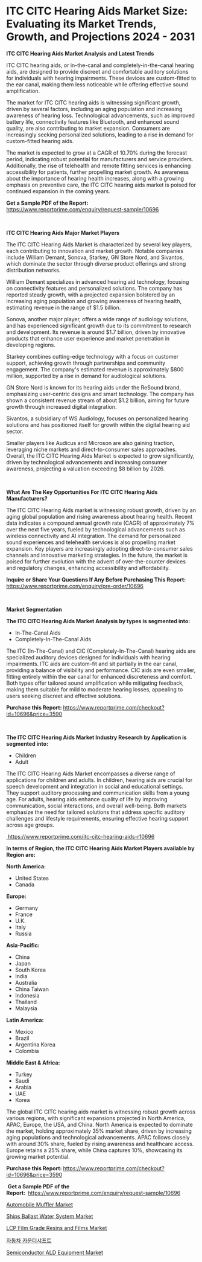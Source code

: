 <p><h1>ITC CITC Hearing Aids Market Size: Evaluating its Market Trends, Growth, and Projections 2024 - 2031</h1></p><p><strong>ITC CITC Hearing Aids Market Analysis and Latest Trends</strong></p>
<p><p>ITC CITC hearing aids, or in-the-canal and completely-in-the-canal hearing aids, are designed to provide discreet and comfortable auditory solutions for individuals with hearing impairments. These devices are custom-fitted to the ear canal, making them less noticeable while offering effective sound amplification. </p><p>The market for ITC CITC hearing aids is witnessing significant growth, driven by several factors, including an aging population and increasing awareness of hearing loss. Technological advancements, such as improved battery life, connectivity features like Bluetooth, and enhanced sound quality, are also contributing to market expansion. Consumers are increasingly seeking personalized solutions, leading to a rise in demand for custom-fitted hearing aids.</p><p>The market is expected to grow at a CAGR of 10.70% during the forecast period, indicating robust potential for manufacturers and service providers. Additionally, the rise of telehealth and remote fitting services is enhancing accessibility for patients, further propelling market growth. As awareness about the importance of hearing health increases, along with a growing emphasis on preventive care, the ITC CITC hearing aids market is poised for continued expansion in the coming years.</p></p>
<p><strong>Get a Sample PDF of the Report:&nbsp;</strong> <a href="https://www.reportprime.com/enquiry/request-sample/10696">https://www.reportprime.com/enquiry/request-sample/10696</a></p>
<p>&nbsp;</p>
<p><strong>ITC CITC Hearing Aids Major Market Players</strong></p>
<p><p>The ITC CITC Hearing Aids Market is characterized by several key players, each contributing to innovation and market growth. Notable companies include William Demant, Sonova, Starkey, GN Store Nord, and Sivantos, which dominate the sector through diverse product offerings and strong distribution networks. </p><p>William Demant specializes in advanced hearing aid technology, focusing on connectivity features and personalized solutions. The company has reported steady growth, with a projected expansion bolstered by an increasing aging population and growing awareness of hearing health, estimating revenue in the range of $1.5 billion.</p><p>Sonova, another major player, offers a wide range of audiology solutions, and has experienced significant growth due to its commitment to research and development. Its revenue is around $1.7 billion, driven by innovative products that enhance user experience and market penetration in developing regions.</p><p>Starkey combines cutting-edge technology with a focus on customer support, achieving growth through partnerships and community engagement. The company's estimated revenue is approximately $800 million, supported by a rise in demand for audiological solutions.</p><p>GN Store Nord is known for its hearing aids under the ReSound brand, emphasizing user-centric designs and smart technology. The company has shown a consistent revenue stream of about $1.2 billion, aiming for future growth through increased digital integration.</p><p>Sivantos, a subsidiary of WS Audiology, focuses on personalized hearing solutions and has positioned itself for growth within the digital hearing aid sector. </p><p>Smaller players like Audicus and Microson are also gaining traction, leveraging niche markets and direct-to-consumer sales approaches. Overall, the ITC CITC Hearing Aids Market is expected to grow significantly, driven by technological advancements and increasing consumer awareness, projecting a valuation exceeding $8 billion by 2026.</p></p>
<p>&nbsp;</p>
<p><strong>What Are The Key Opportunities For ITC CITC Hearing Aids Manufacturers?</strong></p>
<p><p>The ITC CITC Hearing Aids market is witnessing robust growth, driven by an aging global population and rising awareness about hearing health. Recent data indicates a compound annual growth rate (CAGR) of approximately 7% over the next five years, fueled by technological advancements such as wireless connectivity and AI integration. The demand for personalized sound experiences and telehealth services is also propelling market expansion. Key players are increasingly adopting direct-to-consumer sales channels and innovative marketing strategies. In the future, the market is poised for further evolution with the advent of over-the-counter devices and regulatory changes, enhancing accessibility and affordability.</p></p>
<p><strong>Inquire or Share Your Questions If Any Before Purchasing This Report:</strong> <a href="https://www.reportprime.com/enquiry/pre-order/10696">https://www.reportprime.com/enquiry/pre-order/10696</a></p>
<p>&nbsp;</p>
<p><strong>Market Segmentation</strong></p>
<p><strong>The ITC CITC Hearing Aids Market Analysis by types is segmented into:</strong></p>
<p><ul><li>In-The-Canal Aids</li><li>Completely-In-The-Canal Aids</li></ul></p>
<p><p>The ITC (In-The-Canal) and CIC (Completely-In-The-Canal) hearing aids are specialized auditory devices designed for individuals with hearing impairments. ITC aids are custom-fit and sit partially in the ear canal, providing a balance of visibility and performance. CIC aids are even smaller, fitting entirely within the ear canal for enhanced discreteness and comfort. Both types offer tailored sound amplification while mitigating feedback, making them suitable for mild to moderate hearing losses, appealing to users seeking discreet and effective solutions.</p></p>
<p><strong>Purchase this Report:&nbsp;</strong><a href="https://www.reportprime.com/checkout?id=10696&price=3590">https://www.reportprime.com/checkout?id=10696&price=3590</a></p>
<p>&nbsp;</p>
<p><strong>The ITC CITC Hearing Aids Market Industry Research by Application is segmented into:</strong></p>
<p><ul><li>Children</li><li>Adult</li></ul></p>
<p><p>The ITC CITC Hearing Aids Market encompasses a diverse range of applications for children and adults. In children, hearing aids are crucial for speech development and integration in social and educational settings. They support auditory processing and communication skills from a young age. For adults, hearing aids enhance quality of life by improving communication, social interactions, and overall well-being. Both markets emphasize the need for tailored solutions that address specific auditory challenges and lifestyle requirements, ensuring effective hearing support across age groups.</p></p>
<p><a href="https://www.reportprime.com/itc-citc-hearing-aids-r10696">&nbsp;https://www.reportprime.com/itc-citc-hearing-aids-r10696</a></p>
<p><strong>In terms of Region, the ITC CITC Hearing Aids Market Players available by Region are:</strong></p>
<p>
    <p> <strong> North America: </strong>
        <ul>
            <li>United States</li>
            <li>Canada</li>
        </ul>
        </p> 
    <p> <strong> Europe: </strong>
        <ul>
            <li>Germany</li>
            <li>France</li>
            <li>U.K.</li>
            <li>Italy</li>
            <li>Russia</li>
        </ul>
        </p> 
    <p> <strong> Asia-Pacific: </strong>
        <ul>
            <li>China</li>
            <li>Japan</li>
            <li>South Korea</li>
            <li>India</li>
            <li>Australia</li>
            <li>China Taiwan</li>
            <li>Indonesia</li>
            <li>Thailand</li>
            <li>Malaysia</li>
        </ul>
        </p> 
    <p> <strong> Latin America: </strong>
        <ul>
            <li>Mexico</li>
            <li>Brazil</li>
            <li>Argentina Korea</li>
            <li>Colombia</li>
        </ul>
        </p> 
    <p> <strong> Middle East & Africa: </strong>
        <ul>
            <li>Turkey</li>
            <li>Saudi</li>
            <li>Arabia</li>
            <li>UAE</li>
            <li>Korea</li>
        </ul>
    </p>
    </p>
<p><p>The global ITC CITC hearing aids market is witnessing robust growth across various regions, with significant expansions projected in North America, APAC, Europe, the USA, and China. North America is expected to dominate the market, holding approximately 35% market share, driven by increasing aging populations and technological advancements. APAC follows closely with around 30% share, fueled by rising awareness and healthcare access. Europe retains a 25% share, while China captures 10%, showcasing its growing market potential.</p></p>
<p><strong>Purchase this Report: </strong><a href="https://www.reportprime.com/checkout?id=10696&price=3590">https://www.reportprime.com/checkout?id=10696&price=3590</a></p>
<p>&nbsp;<strong>Get a Sample PDF of the Report:&nbsp;&nbsp;</strong><a href="https://www.reportprime.com/enquiry/request-sample/10696">https://www.reportprime.com/enquiry/request-sample/10696</a></p>
<p><strong></strong></p>
<p><p><a href="https://www.linkedin.com/pulse/automobile-muffler-market-size-growing-cagr-99-report-covers-fnvpc?trackingId=vCvHFBjWQi%2BJEKVXGGa%2Bxw%3D%3D">Automobile Muffler Market</a></p><p><a href="https://medium.com/@alicemcglynn2022/this-report-aims-to-provide-a-comprehensive-presentation-of-the-global-market-for-ships-ballast-0b474ecda92e">Ships Ballast Water System Market</a></p><p><a href="https://issuu.com/reportprime-2/docs/lcp-film-grade-resins-and-films-mar_98b1faae1583c3">LCP Film Grade Resins and Films Market</a></p><p><a href="https://medium.com/@samiaahmed980/car-countershaft-market-%EC%9D%98-%EA%B8%80%EB%A1%9C%EB%B2%8C-%EC%8B%9C%EC%9E%A5-%EA%B0%9C%EC%9A%94%EB%8A%94-%EC%A0%84-%EC%84%B8%EA%B3%84-%EB%B0%8F-%EC%A3%BC%EC%9A%94-%EC%8B%9C%EC%9E%A5%EC%9D%98-%EC%82%B0%EC%97%85%EC%97%90-%EC%98%81%ED%96%A5%EC%9D%84-%EB%AF%B8%EC%B9%98%EB%8A%94-%EC%A3%BC%EC%9A%94-%ED%8A%B8%EB%A0%8C%EB%93%9C%EC%97%90-%EB%8C%80%ED%95%9C-%EB%8F%85%ED%8A%B9%ED%95%9C-%EA%B4%80%EC%A0%90%EC%9D%84-%EC%A0%9C%EA%B3%B5%ED%95%A9%EB%8B%88%EB%8B%A4-3f01c4c5d482?postPublishedType=initial">자동차 카운터샤프트</a></p><p><a href="https://issuu.com/reportprime-2/docs/semiconductor-ald-equipment-market-_24e386167a47d9">Semiconductor ALD Equipment Market</a></p></p>